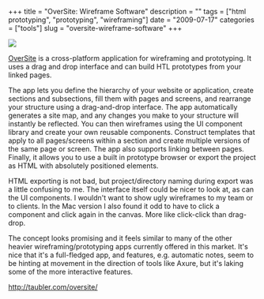 +++
title = "OverSite: Wireframe Software"
description = ""
tags = ["html prototyping", "prototyping", "wireframing"]
date = "2009-07-17"
categories = ["tools"]
slug = "oversite-wireframe-software"
+++


<div class="tool-screenshot mb1"><a href="http://taubler.com/oversite/"><img id="bluga-thumbnail-2794" class="bluga-thumbnail custom" src="//media.konigi.com/bluga/
wt5230daa056ca8_custom.jpg"/></a></div><p><a href="http://taubler.com/oversite/">OverSite</a> is a cross-platform application for wireframing and prototyping. It uses a drag and drop interface and can build HTL prototypes from your linked pages.</p>
<p>The app lets you define the hierarchy of your website or application, create sections and subsections, fill them with pages and screens, and rearrange your structure using a drag-and-drop interface. The app automatically generates a site map, and any changes you make to your structure will instantly be reflected. You can then wireframes using the UI component library and create your own reusable components. Construct templates that apply to all pages/screens within a section and create multiple versions of the same page or screen. The app also supports linking between pages. Finally, it allows you to use a built in prototype browser or export the project as HTML with absolutely positioned elements.</p>
<p>HTML exporting is not bad, but project/directory naming during export was a little confusing to me. The interface itself could be nicer to look at, as can the UI components. I wouldn't want to show ugly wireframes to my team or to clients. In the Mac version I also found it odd to have to click a component and click again in the canvas. More like click-click than drag-drop.</p>
<p>The concept looks promising and it feels similar to many of the other heavier wireframing/prototyping apps currently offered in this market. It's nice that it's a full-fledged app, and features, e.g. automatic notes, seem to be hinting at movement in the direction of tools like Axure, but it's laking some of the more interactive features.</p>
  
<p><a href="http://taubler.com/oversite/">http://taubler.com/oversite/</a></p>
      
